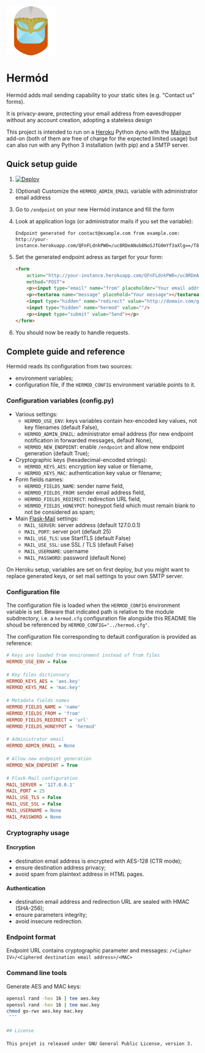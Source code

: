 <img src="hermod/static/logo.png?raw=true" type="image/png"/>

# Hermód

Hermód adds mail sending capability to your static sites (e.g. "Contact us" forms).

It is privacy-aware, protecting your email address from eavesdropper without any account creation, adopting a stateless design

This project is intended to run on a [Heroku](https://heroku.com/) Python dyno with the [Mailgun](https://elements.heroku.com/addons/mailgun) add-on (both of them are free of charge for the expected limited usage) but can also run with any Python 3 installation (with pip) and a SMTP server.

## Quick setup guide

1. [![Deploy](https://www.herokucdn.com/deploy/button.svg)](https://heroku.com/deploy)
2. (Optional) Customize the `HERMOD_ADMIN_EMAIL` variable with administrator email address
3. Go to `/endpoint` on your new Hermód instance and fill the form
4. Look at application logs (or administrator mails if you set the variable):

    ```
    Endpoint generated for contact@example.com from example.com:
    http://your-instance.herokuapp.com/QFnFLdnkPW0=/uc8RDeANub8NoSJfG0mYf3aXlg==/T84ffT6bhuNIag3Pb9rCyrVjKY39Hu5w5i9lu8SgpaQ=
    ```

5. Set the generated endpoint adress as target for your form:

    ```html
    <form
        action="http://your-instance.herokuapp.com/QFnFLdnkPW0=/uc8RDeANub8NoSJfG0mYf3aXlg==/T84ffT6bhuNIag3Pb9rCyrVjKY39Hu5w5i9lu8SgpaQ="
        method="POST">
        <p><input type="email" name="from" placeholder="Your email address"/></p>
        <p><textarea name="message" placehold="Your message"></textarea></p>
        <input type="hidden" name="redirect" value="http://domain.com/gotothispageaftersubmition"/>
        <input type="hidden" name="hermod" value=""/>
        <p><input type="submit" value="Send"></p>
    </form>
    ```

6. You should now be ready to handle requests.

## Complete guide and reference

Hermód reads its configuration from two sources:

* environment variables;
* configuration file, if the `HERMOD_CONFIG` environment variable points to it.

### Configuration variables (config.py)

* Various settings:
    * `HERMOD_USE_ENV`: keys variables contain hex-encoded key values, not key filenames (default False),
    * `HERMOD_ADMIN_EMAIL`: administrator email address (for new endpoint notification in forwarded messages, default None),
    * `HERMOD_NEW_ENDPOINT`: enable `/endpoint` and allow new endpoint generation (default True);
* Cryptographic keys (hexadecimal-encoded strings):
    * `HERMOD_KEYS_AES`: encryption key value or filename,
    * `HERMOD_KEYS_MAC`: authentication key value or filename;
* Form fields names:
    * `HERMOD_FIELDS_NAME`: sender name field,
    * `HERMOD_FIELDS_FROM`: sender email address field,
    * `HERMOD_FIELDS_REDIRECT`: redirection URL field,
    * `HERMOD_FIELDS_HONEYPOT`: honeypot field which must remain blank to not be considered as spam;
* Main [Flask-Mail](https://pythonhosted.org/Flask-Mail/) settings:
    * `MAIL_SERVER`: server address (default 127.0.0.1)
    * `MAIL_PORT`: server port (default 25)
    * `MAIL_USE_TLS`: use StartTLS (default False)
    * `MAIL_USE_SSL`: use SSL / TLS (default False)
    * `MAIL_USERNAME`: username
    * `MAIL_PASSWORD`: password (default None)

On Heroku setup, variables are set on first deploy, but you might want to replace generated keys, or set mail settings to your own SMTP server.

### Configuration file

The configuration file is loaded when the `HERMOD_CONFIG` environment variable is set.
Beware that indicated path is relative to the module subdirectory, i.e. a `hermod.cfg` configuration file alongside this README file shoud be referenced by `HERMOD_CONFIG="../hermod.cfg"`.

The configuration file corresponding to default configuration is provided as reference:

```ini
# Keys are loaded from environment instead of from files
HERMOD_USE_ENV = False

# Key files dictionnary
HERMOD_KEYS_AES = 'aes.key'
HERMOD_KEYS_MAC = 'mac.key'

# Metadata fields names
HERMOD_FIELDS_NAME = 'name'
HERMOD_FIELDS_FROM = 'from'
HERMOD_FIELDS_REDIRECT = 'url'
HERMOD_FIELDS_HONEYPOT = 'hermod'

# Administrator email
HERMOD_ADMIN_EMAIL = None

# Allow new endpoint generation
HERMOD_NEW_ENDPOINT = True
    
# Flask-Mail configuration
MAIL_SERVER = '127.0.0.1'
MAIL_PORT = 25
MAIL_USE_TLS = False
MAIL_USE_SSL = False
MAIL_USERNAME = None
MAIL_PASSWORD = None
```

### Cryptography usage

#### Encryption

* destination email address is encrypted with AES-128 (CTR mode);
* ensure destination address privacy;
* avoid spam from plaintext address in HTML pages.

#### Authentication

* destination email address and redirection URL are sealed with HMAC (SHA-256);
* ensure parameters integrity;
* avoid insecure redirection.

### Endpoint format

Endpoint URL contains cryptographic parameter and messages:
`/<Cipher IV>/<Ciphered destination email address>/<MAC>`

### Command line tools

Generate AES and MAC keys:

   ``` bash
   openssl rand -hex 16 | tee aes.key
   openssl rand -hex 16 | tee mac.key
   chmod go-rwx aes.key mac.key
    ```

## License

This projet is released under GNU General Public License, version 3.
